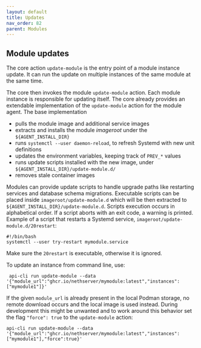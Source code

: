 ```yaml
---
layout: default
title: Updates
nav_order: 82
parent: Modules
---
```


## Module updates

The core action `update-module` is the entry point of a module instance
update. It can run the update on multiple instances of the same module at
the same time.

The core then invokes the module `update-module` action. Each module
instance is responsible for updating itself. The core already provides an
extendable implementation of the `update-module` action for the module
agent. The base implementation

- pulls the module image and additional service images
- extracts and installs the module _imageroot_ under the `${AGENT_INSTALL_DIR}`
- runs `systemctl --user daemon-reload`, to refresh Systemd with new unit definitions
- updates the environment variables, keeping track of `PREV_*` values
- runs update scripts installed with the new image, under
  `${AGENT_INSTALL_DIR}/update-module.d/`
- removes stale container images

Modules can provide update scripts to handle upgrade paths like restarting
services and database schema migrations. Executable scripts can be placed
inside `imageroot/update-module.d` which will be then extracted to
`${AGENT_INSTALL_DIR}/update-module.d`. Scripts execution occurs in
alphabetical order. If a script aborts with an exit code, a warning is
printed. Example of a script that restarts a Systemd service,
`imageroot/update-module.d/20restart`:

    #!/bin/bash
    systemctl --user try-restart mymodule.service

Make sure the `20restart` is executable, otherwise it is ignored.

To update an instance from command line, use:

     api-cli run update-module --data '{"module_url":"ghcr.io/nethserver/mymodule:latest","instances":["mymodule1"]}'

If the given `module_url` is already present in the local Podman storage,
no remote download occurs and the local image is used instead. During
development this might be unwanted and to work around this behavior
set the flag `"force": true` to the `update-module` action:

    api-cli run update-module --data '{"module_url":"ghcr.io/nethserver/mymodule:latest","instances":["mymodule1"],"force":true}'
